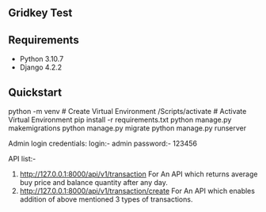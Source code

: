 ## Gridkey Test

## Requirements

- Python 3.10.7
- Django 4.2.2

## Quickstart

python -m venv <name of Envireonment>  # Create Virtual Environment
<name of Envireonment>/Scripts/activate  # Activate Virtual Environment
pip install -r requirements.txt
python manage.py makemigrations
python manage.py migrate
python manage.py runserver


Admin login credentials:
login:- admin
password:- 123456

API list:-
1) http://127.0.0.1:8000/api/v1/transaction
        For An API which returns average buy price and balance quantity after any day.
2) http://127.0.0.1:8000/api/v1/transaction/create
        For An API which enables addition of above mentioned 3 types of transactions.
